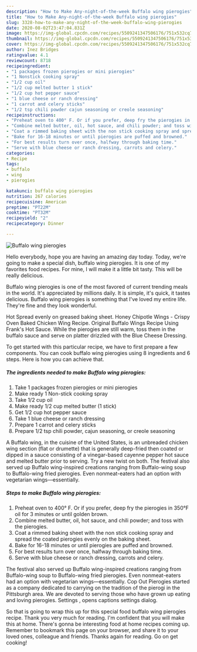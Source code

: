 ```yaml
---
description: "How to Make Any-night-of-the-week Buffalo wing pierogies"
title: "How to Make Any-night-of-the-week Buffalo wing pierogies"
slug: 3328-how-to-make-any-night-of-the-week-buffalo-wing-pierogies
date: 2020-08-02T23:47:04.831Z
image: https://img-global.cpcdn.com/recipes/5509241347506176/751x532cq70/buffalo-wing-pierogies-recipe-main-photo.jpg
thumbnail: https://img-global.cpcdn.com/recipes/5509241347506176/751x532cq70/buffalo-wing-pierogies-recipe-main-photo.jpg
cover: https://img-global.cpcdn.com/recipes/5509241347506176/751x532cq70/buffalo-wing-pierogies-recipe-main-photo.jpg
author: Inez Bridges
ratingvalue: 4.1
reviewcount: 8718
recipeingredient:
- "1 packages frozen pierogies or mini pierogies"
- "1 Nonstick cooking spray"
- "1/2 cup oil"
- "1/2 cup melted butter 1 stick"
- "1/2 cup hot pepper sauce"
- "1 blue cheese or ranch dressing"
- "1 carrot and celery sticks"
- "1/2 tsp chili powder cajun seasoning or creole seasoning"
recipeinstructions:
- "Preheat oven to 400° F. Or if you prefer, deep fry the pierogies in 350°F oil for 3 minutes or until golden brown."
- "Combine melted butter, oil, hot sauce, and chili powder; and toss with the pierogies."
- "Coat a rimmed baking sheet with the non stick cooking spray and spread the coated pierogies evenly on the baking sheet."
- "Bake for 16-18 minutes or until pierogies are puffed and browned."
- "For best results turn over once, halfway through baking time."
- "Serve with blue cheese or ranch dressing, carrots and celery."
categories:
- Recipe
tags:
- buffalo
- wing
- pierogies

katakunci: buffalo wing pierogies 
nutrition: 267 calories
recipecuisine: American
preptime: "PT22M"
cooktime: "PT32M"
recipeyield: "2"
recipecategory: Dinner

---
```



![Buffalo wing pierogies](https://img-global.cpcdn.com/recipes/5509241347506176/751x532cq70/buffalo-wing-pierogies-recipe-main-photo.jpg)

Hello everybody, hope you are having an amazing day today. Today, we're going to make a special dish, buffalo wing pierogies. It is one of my favorites food recipes. For mine, I will make it a little bit tasty. This will be really delicious.

Buffalo wing pierogies is one of the most favored of current trending meals in the world. It's appreciated by millions daily. It is simple, it's quick, it tastes delicious. Buffalo wing pierogies is something that I've loved my entire life. They're fine and they look wonderful.

Hot Spread evenly on greased baking sheet. Honey Chipotle Wings - Crispy Oven Baked Chicken Wing Recipe. Original Buffalo Wings Recipe Using Frank&#39;s Hot Sauce. While the pierogies are still warm, toss them in the buffalo sauce and serve on platter drizzled with the Blue Cheese Dressing.


To get started with this particular recipe, we have to first prepare a few components. You can cook buffalo wing pierogies using 8 ingredients and 6 steps. Here is how you can achieve that.

<!--inarticleads1-->

##### The ingredients needed to make Buffalo wing pierogies:

1. Take 1 packages frozen pierogies or mini pierogies
1. Make ready 1 Non-stick cooking spray
1. Take 1/2 cup oil
1. Make ready 1/2 cup melted butter (1 stick)
1. Get 1/2 cup hot pepper sauce
1. Take 1 blue cheese or ranch dressing
1. Prepare 1 carrot and celery sticks
1. Prepare 1/2 tsp chili powder, cajun seasoning, or creole seasoning


A Buffalo wing, in the cuisine of the United States, is an unbreaded chicken wing section (flat or drumette) that is generally deep-fried then coated or dipped in a sauce consisting of a vinegar-based cayenne pepper hot sauce and melted butter prior to serving. Try a new twist on both. The festival also served up Buffalo wing-inspired creations ranging from Buffalo-wing soup to Buffalo-wing fried pierogies. Even nonmeat-eaters had an option with vegetarian wings—essentially. 

<!--inarticleads2-->

##### Steps to make Buffalo wing pierogies:

1. Preheat oven to 400° F. Or if you prefer, deep fry the pierogies in 350°F oil for 3 minutes or until golden brown.
1. Combine melted butter, oil, hot sauce, and chili powder; and toss with the pierogies.
1. Coat a rimmed baking sheet with the non stick cooking spray and spread the coated pierogies evenly on the baking sheet.
1. Bake for 16-18 minutes or until pierogies are puffed and browned.
1. For best results turn over once, halfway through baking time.
1. Serve with blue cheese or ranch dressing, carrots and celery.


The festival also served up Buffalo wing-inspired creations ranging from Buffalo-wing soup to Buffalo-wing fried pierogies. Even nonmeat-eaters had an option with vegetarian wings—essentially. Cop Out Pierogies started as a company dedicated to carrying on the tradition of the pierogi in the Pittsburgh area. We are devoted to serving those who have grown up eating and loving pierogies. Settings , opens captions settings dialog. 

So that is going to wrap this up for this special food buffalo wing pierogies recipe. Thank you very much for reading. I'm confident that you will make this at home. There's gonna be interesting food at home recipes coming up. Remember to bookmark this page on your browser, and share it to your loved ones, colleague and friends. Thanks again for reading. Go on get cooking!
